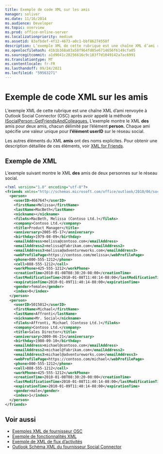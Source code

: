 ```yaml
---
title: Exemple de code XML sur les amis
manager: soliver
ms.date: 11/16/2014
ms.audience: Developer
ms.topic: overview
ms.prod: office-online-server
ms.localizationpriority: medium
ms.assetid: 83afbdef-4f12-4673-a0c1-bbf86274558f
description: L’exemple XML de cette rubrique est une chaîne XML d’ami renvoyée à Outlook Social Connector (OSC) après avoir appelé la méthode ISocialPerson::GetFriendsAndColleagues. L’exemple montre le XML des amis pour deux amis, chacun délimité par l’élément person. Chaque ami spécifie une valeur unique pour l’élément userID sur le réseau social.
ms.openlocfilehash: 41b1b368a03a58f964fd05e6714656f6149cfa05
ms.sourcegitcommit: a1d9041c20256616c9c183f7d1049142a7ac6991
ms.translationtype: MT
ms.contentlocale: fr-FR
ms.lasthandoff: 09/24/2021
ms.locfileid: "59563271"
---
```

# <a name="friends-xml-example"></a>Exemple de code XML sur les amis

L’exemple XML de cette rubrique est une chaîne XML d’ami renvoyée à Outlook Social Connector (OSC) après avoir appelé la méthode [ISocialPerson::GetFriendsAndColleagues.](isocialperson-getfriendsandcolleagues.md) L’exemple montre le XML **des** amis pour deux amis, chacun délimité par l’élément **person.** Chaque ami spécifie une valeur unique pour **l’élément userID** sur le réseau social. 
  
Les autres éléments du XML **amis** ont des noms explicites. Pour obtenir une description détaillée de ces éléments, voir [XML for Friends](xml-for-friends.md). 
  
## <a name="xml-example"></a>Exemple de XML

L’exemple suivant montre le XML **des** amis de deux personnes sur le réseau social. 
  
```XML
<?xml version="1.0" encoding="utf-8"?>
<friends xmlns="http://schemas.microsoft.com/office/outlook/2010/06/socialprovider.xsd">
  <person>
    <userID>4667647</userID>
    <firstName>Melissa</firstName>
    <lastName>MacBeth</lastName>
    <nickname></nickname>
    <fileAs>MacBeth, Melissa (Contoso Ltd.)</fileAs>
    <company>Contoso Ltd.</company>
    <title>Product Manager</title>
    <anniversary>2005-05-17</anniversary>
    <birthday>1979-08-09</birthday>
    <emailAddress>melissa@contoso.com</emailAddress>
    <emailAddress2>melissa@fabrikam.com</emailAddress2>
    <emailAddress3>melissa@adventureworks.com</emailAddress3>
    <webProfilePage>https://contoso.com/melissa</webProfilePage>
    <phone>800-555-1212</phone>
    <cell>888-555-1212</cell>
    <workPhone>425-555-1212</workPhone>
    <creationTime>2010-01-08T08:30:20-08:00</creationTime>
    <lastModificationTime>2010-01-08T11:40:14-08:00</lastModificationTime>
    <expirationTime>2010-01-09T11:40:14-08:00</expirationTime>
    <gender>female</gender>
    <index>0</index>
  </person>
  <person>
    <userID>5015012</userID>
    <firstName>Michael</firstName>
    <lastName>Affronti</lastName>
    <nickname>Mr. Social</nickname>
    <fileAs>Affronti, Michael (Contoso Ltd.)</fileAs>
    <company>Contoso Ltd.</company>
    <title>Sales Director</title>
    <anniversary>2009-06-21</anniversary>
    <birthday>1980-09-10</birthday>
    <emailAddress>michael@contoso.com</emailAddress>
    <emailAddress2>michael@fabrikam.com</emailAddress2>
    <emailAddress3>michael@adventureworks.com</emailAddress3>
    <webProfilePage>https://contoso.com/michael</webProfilePage>
    <phone>800-555-1212</phone>
    <cell>888-555-1212</cell>
    <workPhone>425-555-1212</workPhone>
    <creationTime>2010-01-08T08:30:20-08:00</creationTime>
    <lastModificationTime>2010-01-08T11:40:14-08:00</lastModificationTime>
    <expirationTime>2010-01-09T11:40:14-08:00</expirationTime>
    <gender>male</gender>
    <index>1</index>
  </person>
</friends>

```

## <a name="see-also"></a>Voir aussi

- [Exemples XML de fournisseur OSC](osc-provider-xml-examples.md)  
- [Exemple de fonctionnalités XML](capabilities-xml-example.md) 
- [Exemple de XML de flux d’activités](activity-feed-xml-example.md) 
- [Outlook Schéma XML du fournisseur Social Connector](outlook-social-connector-provider-xml-schema.md)

